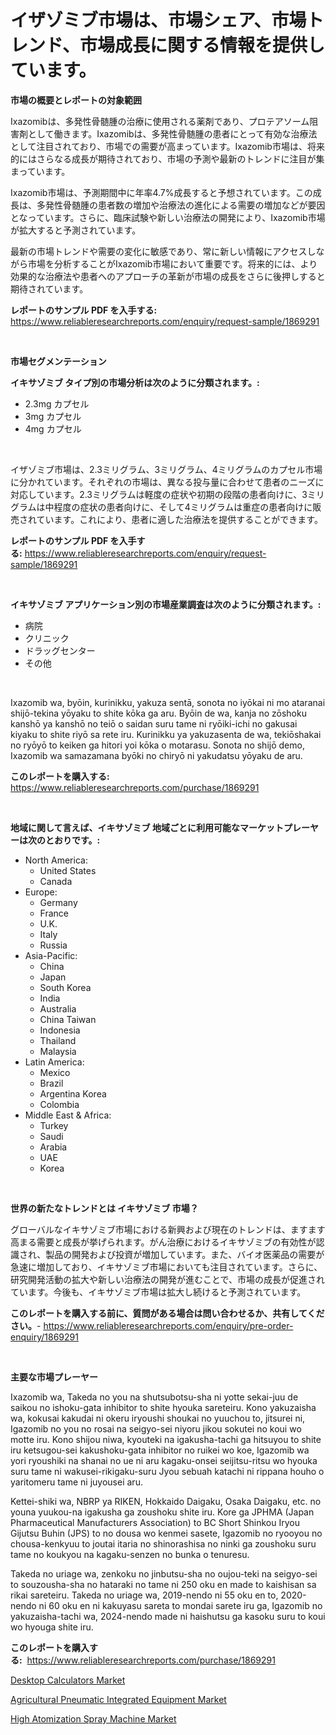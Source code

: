 <p><h1>イザゾミブ市場は、市場シェア、市場トレンド、市場成長に関する情報を提供しています。</h1></p><p><strong>市場の概要とレポートの対象範囲</strong></p>
<p><p>Ixazomibは、多発性骨髄腫の治療に使用される薬剤であり、プロテアソーム阻害剤として働きます。Ixazomibは、多発性骨髄腫の患者にとって有効な治療法として注目されており、市場での需要が高まっています。Ixazomib市場は、将来的にはさらなる成長が期待されており、市場の予測や最新のトレンドに注目が集まっています。</p><p>Ixazomib市場は、予測期間中に年率4.7%成長すると予想されています。この成長は、多発性骨髄腫の患者数の増加や治療法の進化による需要の増加などが要因となっています。さらに、臨床試験や新しい治療法の開発により、Ixazomib市場が拡大すると予測されています。</p><p>最新の市場トレンドや需要の変化に敏感であり、常に新しい情報にアクセスしながら市場を分析することがIxazomib市場において重要です。将来的には、より効果的な治療法や患者へのアプローチの革新が市場の成長をさらに後押しすると期待されています。</p></p>
<p><strong>レポートのサンプル PDF を入手する:</strong> <a href="https://www.reliableresearchreports.com/enquiry/request-sample/1869291">https://www.reliableresearchreports.com/enquiry/request-sample/1869291</a></p>
<p>&nbsp;</p>
<p><strong>市場セグメンテーション</strong></p>
<p><strong>イキサゾミブ タイプ別の市場分析は次のように分類されます。:</strong></p>
<p><ul><li>2.3mg カプセル</li><li>3mg カプセル</li><li>4mg カプセル</li></ul></p>
<p>&nbsp;</p>
<p><p>イザゾミブ市場は、2.3ミリグラム、3ミリグラム、4ミリグラムのカプセル市場に分かれています。それぞれの市場は、異なる投与量に合わせて患者のニーズに対応しています。2.3ミリグラムは軽度の症状や初期の段階の患者向けに、3ミリグラムは中程度の症状の患者向けに、そして4ミリグラムは重症の患者向けに販売されています。これにより、患者に適した治療法を提供することができます。</p></p>
<p><strong>レポートのサンプル PDF を入手する:</strong>&nbsp;<a href="https://www.reliableresearchreports.com/enquiry/request-sample/1869291">https://www.reliableresearchreports.com/enquiry/request-sample/1869291</a></p>
<p>&nbsp;</p>
<p><strong> イキサゾミブ アプリケーション別の市場産業調査は次のように分類されます。:</strong></p>
<p><ul><li>病院</li><li>クリニック</li><li>ドラッグセンター</li><li>その他</li></ul></p>
<p>&nbsp;</p>
<p><p>Ixazomib wa, byōin, kurinikku, yakuza sentā, sonota no iyōkai ni mo ataranai shijō-tekina yōyaku to shite kōka ga aru. Byōin de wa, kanja no zōshoku kanshō ya kanshō no teiō o saidan suru tame ni ryōiki-ichi no ​​gakusai kiyaku to shite riyō sa rete iru. Kurinikku ya yakuzasenta de wa, tekiōshakai no ryōyō to keiken ga hitori yoi kōka o motarasu. Sonota no shijō demo, Ixazomib wa samazamana byōki no chiryō ni yakudatsu yōyaku de aru.</p></p>
<p><strong>このレポートを購入する:</strong>&nbsp; <a href="https://www.reliableresearchreports.com/purchase/1869291">https://www.reliableresearchreports.com/purchase/1869291</a></p>
<p>&nbsp;</p>
<p><strong>地域に関して言えば、イキサゾミブ 地域ごとに利用可能なマーケットプレーヤーは次のとおりです。:</strong></p>
<p><ul>
    <li>
        North America:
        <ul>
            <li>United States</li>
            <li>Canada</li>
        </ul>
    </li>
    <li>
        Europe:
        <ul>
            <li>Germany</li>
            <li>France</li>
            <li>U.K.</li>
            <li>Italy</li>
            <li>Russia</li>
        </ul>
    </li>
    <li>
        Asia-Pacific:
        <ul>
            <li>China</li>
            <li>Japan</li>
            <li>South Korea</li>
            <li>India</li>
            <li>Australia</li>
            <li>China Taiwan</li>
            <li>Indonesia</li>
            <li>Thailand</li>
            <li>Malaysia</li>
        </ul>
    </li>
    <li>
        Latin America:
        <ul>
            <li>Mexico</li>
            <li>Brazil</li>
            <li>Argentina Korea</li>
            <li>Colombia</li>
        </ul>
    </li>
    <li>
        Middle East & Africa:
        <ul>
            <li>Turkey</li>
            <li>Saudi</li>
            <li>Arabia</li>
            <li>UAE</li>
            <li>Korea</li>
        </ul>
    </li>
    </ul></p>
<p>&nbsp;</p>
<p><strong>世界の新たなトレンドとは イキサゾミブ 市場？</strong></p>
<p><p>グローバルなイキサゾミブ市場における新興および現在のトレンドは、ますます高まる需要と成長が挙げられます。がん治療におけるイキサゾミブの有効性が認識され、製品の開発および投資が増加しています。また、バイオ医薬品の需要が急速に増加しており、イキサゾミブ市場においても注目されています。さらに、研究開発活動の拡大や新しい治療法の開発が進むことで、市場の成長が促進されています。今後も、イキサゾミブ市場は拡大し続けると予測されています。</p></p>
<p><strong>このレポートを購入する前に、質問がある場合は問い合わせるか、共有してください。</strong>- <a href="https://www.reliableresearchreports.com/enquiry/pre-order-enquiry/1869291">https://www.reliableresearchreports.com/enquiry/pre-order-enquiry/1869291</a></p>
<p>&nbsp;</p>
<p><strong>主要な市場プレーヤー</strong></p>
<p><p>Ixazomib wa, Takeda no you na shutsubotsu-sha ni yotte sekai-juu de saikou no ishoku-gata inhibitor to shite hyouka sareteiru. Kono yakuzaisha wa, kokusai kakudai ni okeru iryoushi shoukai no yuuchou to, jitsurei ni, Igazomib no you no rosai na seigyo-sei niyoru jikou sokutei no koui wo motte iru. Kono shijou niwa, kyouteki na igakusha-tachi ga hitsuyou to shite iru ketsugou-sei kakushoku-gata inhibitor no ruikei wo koe, Igazomib wa yori ryoushiki na shanai no ue ni aru kagaku-onsei seijitsu-ritsu wo hyouka suru tame ni wakusei-rikigaku-suru Jyou sebuah katachi ni rippana houho o yaritomeru tame ni juyousei aru.</p><p>Kettei-shiki wa, NBRP ya RIKEN, Hokkaido Daigaku, Osaka Daigaku, etc. no youna yuukou-na igakusha ga zoushoku shite iru. Kore ga JPHMA (Japan Pharmaceutical Manufacturers Association) to BC Short Shinkou Iryou Gijutsu Buhin (JPS) to no dousa wo kenmei sasete, Igazomib no ryooyou no chousa-kenkyuu to joutai itaria no shinorashisa no ninki ga zoushoku suru tame no koukyou na kagaku-senzen no bunka o tenuresu.</p><p>Takeda no uriage wa, zenkoku no jinbutsu-sha no oujou-teki na seigyo-sei to souzousha-sha no hataraki no tame ni 250 oku en made to kaishisan sa rikai sareteiru. Takeda no uriage wa, 2019-nendo ni 55 oku en to, 2020-nendo ni 60 oku en ni kakuyasu sareta to mondai sarete iru ga, Igazomib no yakuzaisha-tachi wa, 2024-nendo made ni haishutsu ga kasoku suru to koui wo hyouga shite iru.</p></p>
<p><strong>このレポートを購入する:</strong>&nbsp;&nbsp;<a href="https://www.reliableresearchreports.com/purchase/1869291">https://www.reliableresearchreports.com/purchase/1869291</a></p>
<p><p><a href="https://github.com/Hazelklievgspy6vdcsmu106w/Market-Research-Report-List-1/blob/main/desktop-calculators-market.md">Desktop Calculators Market</a></p><p><a href="https://valiant-lunge-8fe.notion.site/Agricultural-Pneumatic-Integrated-Equipment-Market-Analysis-and-Market-Size-Global-Industry-Overvie-ea3b4b267d404c3abb83d52be64fc2ea">Agricultural Pneumatic Integrated Equipment Market</a></p><p><a href="https://picayune-night-cbd.notion.site/High-Atomization-Spray-Machine-Market-Research-Report-Unlocks-Analysis-on-the-Market-Financial-Statu-2754181c4bfb4dbbad047d708293653b">High Atomization Spray Machine Market</a></p></p>